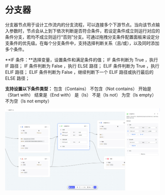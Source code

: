 # 分支器

分支器节点用于设计工作流内的分支流程，可以连接多个下游节点。当向该节点输入参数时，节点会从上到下依次判断是否符合条件，若设定条件成立则运行对应的条件分支，若均不成立则运行“否则”分支。可通过拖拽分支条件配置面板来设定分支条件的优先级。在每个分支条件中，支持选择判断关系（且/或），以及同时添加多个条件。

**IF 条件：**选择变量，设置条件和满足条件的值；
IF 条件判断为 True ，执行 IF 路径；
IF 条件判断为 False ，执行 ELSE 路径；
ELIF 条件判断为 True ，执行 ELIF 路径；
ELIF 条件判断为 False ，继续判断下一个 ELIF 路径或执行最后的 ELSE 路径；

**支持设置以下条件类型：**
包含（Contains）
不包含（Not contains）
开始是（Start with）
结束是（End with）
是（Is）
不是（Is not）
为空（Is empty）
不为空（Is not empty）

![image-20250725153948474](assets/image-20250725153948474.png)